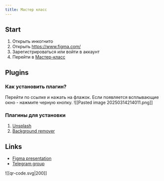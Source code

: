 ```yaml
---
title: Мастер класс
---
```

## Start
1. Открыть инкогнито
2. Открыть https://www.figma.com/
3. Зарегистрироваться или войти в аккаунт
4. Перейти в [Мастер-класс](https://www.figma.com/design/n8ndM3sASSDi5fqXCzqPOo/%D0%9C%D0%B0%D1%81%D1%82%D0%B5%D1%80-%D0%BA%D0%BB%D0%B0%D1%81%D1%81%D1%8B?node-id=10-55&t=OIjziRZdR1ItUSBN-1)
## Plugins
### Как установить плагин?
 Перейти по ссылке и нажать на флажок. Если появляется всплывающие окно - нажмите черную кнопку.
![[Pasted image 20250314214011.png]]
### Плагины для установки
1. [Unsplash](https://www.figma.com/community/plugin/738454987945972471/unsplash)
2. [Background remover](https://www.figma.com/community/plugin/997643096679511216/icons8-background-remover)

## Links
- [Figma presentation](https://www.figma.com/design/BniBiBaeByFkLVzK3v2GoK/Figma-Course?node-id=13-8&t=0eymTFaVjnqRwQZz-1)
- [Telegram group](https://t.me/+-19tQXV43ZE2ZDU6)

![[qr-code.svg|200]]
